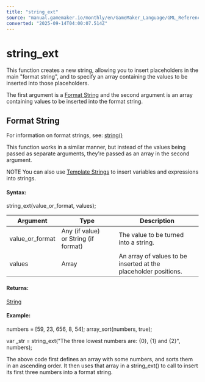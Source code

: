 ```yaml
---
title: "string_ext"
source: "manual.gamemaker.io/monthly/en/GameMaker_Language/GML_Reference/Strings/string_ext.htm"
converted: "2025-09-14T04:00:07.514Z"
---
```


# string\_ext

This function creates a new string, allowing you to insert placeholders in the main "format string", and to specify an array containing the values to be inserted into those placeholders.

The first argument is a [Format String](string.htm#h) and the second argument is an array containing values to be inserted into the format string.

## Format String

For information on format strings, see: [string()](string.md)

This function works in a similar manner, but instead of the values being passed as separate arguments, they're passed as an array in the second argument.

NOTE You can also use [Template Strings](Strings.htm#h4) to insert variables and expressions into strings.

#### Syntax:

string\_ext(value\_or\_format, values);

| Argument | Type | Description |
| --- | --- | --- |
| value_or_format | Any (if value) or String (if format) | The value to be turned into a string. |
| values | Array | An array of values to be inserted at the placeholder positions. |

#### Returns:

[String](../../GML_Overview/Data_Types.md)

#### Example:

numbers = \[59, 23, 656, 8, 54\];
array\_sort(numbers, true);

var \_str = string\_ext("The three lowest numbers are: {0}, {1} and {2}", numbers);

The above code first defines an array with some numbers, and sorts them in an ascending order. It then uses that array in a string\_ext() to call to insert its first three numbers into a format string.